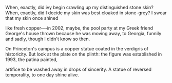 When, exactly, did ivy begin crawling
up my distinguished stone skin? When, exactly,
did I decide my skin was best cloaked
in stone-grey? I swear that my skin once shined

like fresh copper---in 2002, maybe, the pool party
at my Greek friend George's house thrown
because he was moving away, to Georgia, funnily
and sadly, though I didn't know so then.

On Princeton's campus is a copper statue
coated in the verdigris of historicity.
But look at the plate on the plinth: the figure
was established in 1993, the patina painted,

artifice to be washed away in drops of sincerity.
A statue of reversed temporality, to one day shine alive.
